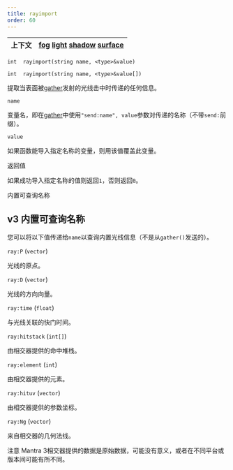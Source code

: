 ```yaml
---
title: rayimport
order: 60
---
```

| 上下文 | [fog](../contexts/fog.html)  [light](../contexts/light.html)  [shadow](../contexts/shadow.html)  [surface](../contexts/surface.html) |
| --- | --- |

`int  rayimport(string name, <type>&value)`

`int  rayimport(string name, <type>&value[])`

提取当表面被[gather](gather.html "向场景发射光线并返回被光线击中的表面着色器信息")发射的光线击中时传递的任何信息。

`name`

变量名，即在[gather](gather.html "向场景发射光线并返回被光线击中的表面着色器信息")中使用`"send:name", value`参数对传递的名称（不带`send:`前缀）。

`value`

如果函数能导入指定名称的变量，则用该值覆盖此变量。

返回值

如果成功导入指定名称的值则返回`1`，否则返回`0`。

内置可查询名称

## v3 内置可查询名称

您可以将以下值传递给`name`以查询内置光线信息（不是从`gather()`发送的）。

`ray:P` (`vector`)

光线的原点。

`ray:D` (`vector`)

光线的方向向量。

`ray:time` (`float`)

与光线关联的快门时间。

`ray:hitstack` (`int[]`)

由相交器提供的命中堆栈。

`ray:element` (`int`)

由相交器提供的元素。

`ray:hituv` (`vector`)

由相交器提供的参数坐标。

`ray:Ng` (`vector`)

来自相交器的几何法线。

注意
Mantra 3相交器提供的数据是原始数据，可能没有意义，或者在不同平台或版本间可能有所不同。